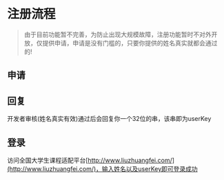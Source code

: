 # 注册流程

> 由于目前功能暂不完善，为防止出现大规模故障，注册功能暂时不对外开放，仅提供申请，申请是没有门槛的，只要你提供的姓名真实就都会通过的!

## 申请



## 回复

开发者审核(姓名真实有效)通过后会回复你一个32位的串，该串即为userKey

## 登录

访问全国大学生课程适配平台[http://www.liuzhuangfei.com/](http://www.liuzhuangfei.com/)，输入姓名以及userKey即可登录成功




